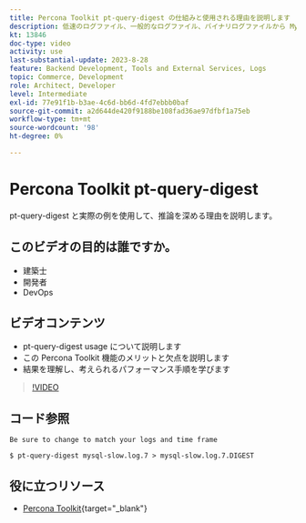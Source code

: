 ```yaml
---
title: Percona Toolkit pt-query-digest の仕組みと使用される理由を説明します
description: 低速のログファイル、一般的なログファイル、バイナリログファイルから MySQL クエリを分析します。 また、「SHOW PROCESSLIST」からのクエリと、tcpdump からの MySQL プロトコルデータも分析できます。
kt: 13846
doc-type: video
activity: use
last-substantial-update: 2023-8-28
feature: Backend Development, Tools and External Services, Logs
topic: Commerce, Development
role: Architect, Developer
level: Intermediate
exl-id: 77e91f1b-b3ae-4c6d-bb6d-4fd7ebbb0baf
source-git-commit: a2d644de420f9188be108fad36ae97dfbf1a75eb
workflow-type: tm+mt
source-wordcount: '98'
ht-degree: 0%

---
```


# Percona Toolkit pt-query-digest

pt-query-digest と実際の例を使用して、推論を深める理由を説明します。

## このビデオの目的は誰ですか。

- 建築士
- 開発者
- DevOps

## ビデオコンテンツ

- pt-query-digest usage について説明します
- この Percona Toolkit 機能のメリットと欠点を説明します
- 結果を理解し、考えられるパフォーマンス手順を学びます

>[!VIDEO](https://video.tv.adobe.com/v/3452288?learn=on&captions=jpn)

## コード参照

```MYSQL
Be sure to change to match your logs and time frame

$ pt-query-digest mysql-slow.log.7 > mysql-slow.log.7.DIGEST
```

## 役に立つリソース

- [Percona Toolkit](https://docs.percona.com/percona-toolkit/pt-query-digest.html){target="_blank"}
